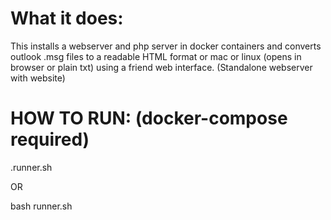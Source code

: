 # What it does:

This installs a webserver and php server in docker containers and converts outlook .msg files to a readable HTML format or mac or linux (opens in browser or plain txt) using a friend web interface. (Standalone webserver with website)


# HOW TO RUN: (docker-compose required)

.runner.sh

OR

bash runner.sh